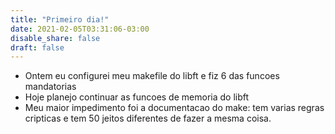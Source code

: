 ```yaml
---
title: "Primeiro dia!"
date: 2021-02-05T03:31:06-03:00
disable_share: false
draft: false
---
```


- Ontem eu configurei meu makefile do libft e fiz 6 das funcoes mandatorias
- Hoje planejo continuar as funcoes de memoria do libft
- Meu maior impedimento foi a documentacao do make: tem varias regras cripticas e tem 50 jeitos diferentes de fazer a mesma coisa.
